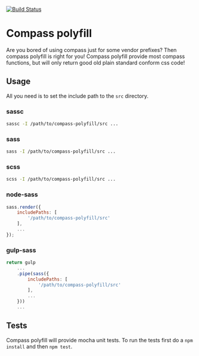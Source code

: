 [![Build Status](https://travis-ci.org/bit3/compass-polyfill.svg?branch=master)](https://travis-ci.org/bit3/compass-polyfill)

Compass polyfill
================

Are you bored of using compass just for some vendor prefixes?
Then compass polyfill is right for you!
Compass polyfill provide most compass functions, but will only return good old plain standard conform css code!

Usage
-----

All you need is to set the include path to the `src` directory.

### sassc

```bash
sassc -I /path/to/compass-polyfill/src ...
```

### sass

```bash
sass -I /path/to/compass-polyfill/src ...
```

### scss

```bash
scss -I /path/to/compass-polyfill/src ...
```

### node-sass

```javascript
sass.render({
    includePaths: [
        '/path/to/compass-polyfill/src'
    ],
    ...
});
```

### gulp-sass

```javascript
return gulp
    ...
    .pipe(sass({
        includePaths: [
            '/path/to/compass-polyfill/src'
        ],
        ...
    }))
    ...
```

Tests
-----

Compass polyfill will provide mocha unit tests.
To run the tests first do a `npm install` and then `npm test`.
